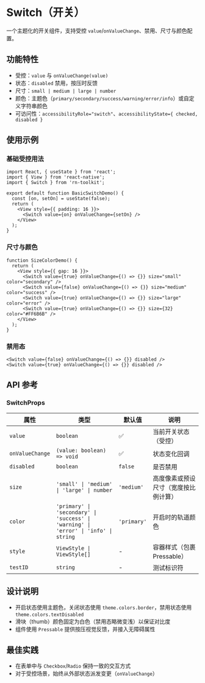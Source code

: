 # Switch（开关）

一个主题化的开关组件，支持受控 `value`/`onValueChange`、禁用、尺寸与颜色配置。

## 功能特性
- 受控：`value` 与 `onValueChange(value)`
- 状态：`disabled` 禁用，按压时反馈
- 尺寸：`small | medium | large | number`
- 颜色：主题色（`primary/secondary/success/warning/error/info`）或自定义字符串颜色
- 可访问性：`accessibilityRole="switch"`、`accessibilityState={ checked, disabled }`

## 使用示例

### 基础受控用法
```tsx
import React, { useState } from 'react';
import { View } from 'react-native';
import { Switch } from 'rn-toolkit';

export default function BasicSwitchDemo() {
  const [on, setOn] = useState(false);
  return (
    <View style={{ padding: 16 }}>
      <Switch value={on} onValueChange={setOn} />
    </View>
  );
}
```

### 尺寸与颜色
```tsx
function SizeColorDemo() {
  return (
    <View style={{ gap: 16 }}>
      <Switch value={true} onValueChange={() => {}} size="small" color="secondary" />
      <Switch value={false} onValueChange={() => {}} size="medium" color="success" />
      <Switch value={true} onValueChange={() => {}} size="large" color="error" />
      <Switch value={true} onValueChange={() => {}} size={32} color="#FF6B6B" />
    </View>
  );
}
```

### 禁用态
```tsx
<Switch value={false} onValueChange={() => {}} disabled />
<Switch value={true} onValueChange={() => {}} disabled />
```

## API 参考

### SwitchProps
| 属性 | 类型 | 默认值 | 说明 |
|------|------|--------|------|
| `value` | `boolean` | ✅ | 当前开关状态（受控） |
| `onValueChange` | `(value: boolean) => void` | ✅ | 状态变化回调 |
| `disabled` | `boolean` | `false` | 是否禁用 |
| `size` | `'small' \| 'medium' \| 'large' \| number` | `'medium'` | 高度像素或预设尺寸（宽度按比例计算） |
| `color` | `'primary' \| 'secondary' \| 'success' \| 'warning' \| 'error' \| 'info' \| string` | `'primary'` | 开启时的轨道颜色 |
| `style` | `ViewStyle \| ViewStyle[]` | - | 容器样式（包裹 Pressable） |
| `testID` | `string` | - | 测试标识符 |

## 设计说明
- 开启状态使用主题色，关闭状态使用 `theme.colors.border`，禁用状态使用 `theme.colors.textDisabled`
- 滑块（thumb）颜色固定为白色（禁用态略微变浅）以保证对比度
- 组件使用 `Pressable` 提供按压视觉反馈，并接入无障碍属性

## 最佳实践
- 在表单中与 `Checkbox`/`Radio` 保持一致的交互方式
- 对于受控场景，始终从外部状态派发变更（`onValueChange`）